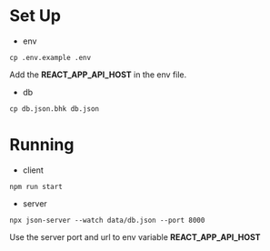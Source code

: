 # Set Up

- env 

`cp .env.example .env`

Add the **REACT_APP_API_HOST** in the env file.

- db

`cp db.json.bhk db.json`

# Running

- client

`npm run start`

- server

`npx json-server --watch data/db.json --port 8000`

Use the server port and url to env variable **REACT_APP_API_HOST** 